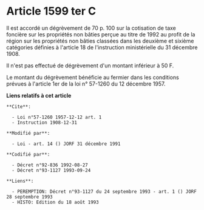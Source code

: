 # Article 1599 ter C

Il est accordé un dégrèvement de 70 p. 100 sur la cotisation de taxe foncière sur les propriétés non bâties perçue au titre
de 1992 au profit de la région sur les propriétés non bâties classées dans les deuxième et sixième catégories définies à
l'article 18 de l'instruction ministérielle du 31 décembre 1908.

Il n'est pas effectué de dégrèvement d'un montant inférieur à 50 F.

Le montant du dégrèvement bénéficie au fermier dans les conditions prévues à l'article 1er de la loi n° 57-1260 du 12
décembre 1957.

**Liens relatifs à cet article**

	**Cite**:

	  - Loi n°57-1260 1957-12-12 art. 1
	  - Instruction 1908-12-31

	**Modifié par**:

	  - Loi - art. 14 () JORF 31 décembre 1991

	**Codifié par**:

	  - Décret n°92-836 1992-08-27
	  - Décret n°93-1127 1993-09-24

	**Liens**:

	  - PEREMPTION: Décret n°93-1127 du 24 septembre 1993 - art. 1 () JORF 28 septembre 1993
	  - HISTO: Edition du 18 août 1993
